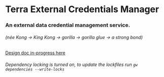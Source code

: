 # Terra External Credentials Manager
### An external data credential management service.
###### (née Kong -> King Kong -> gorilla -> gorilla glue -> a strong bond)

[Design doc in-progress here](https://docs.google.com/document/d/1vNYCAcyxB5bDwR0KIfKEb4h6kIz52BUGyJTIquzq5bg/edit)

###### Dependency locking is turned on, to update the lockfiles run `gw dependencies --write-locks`
